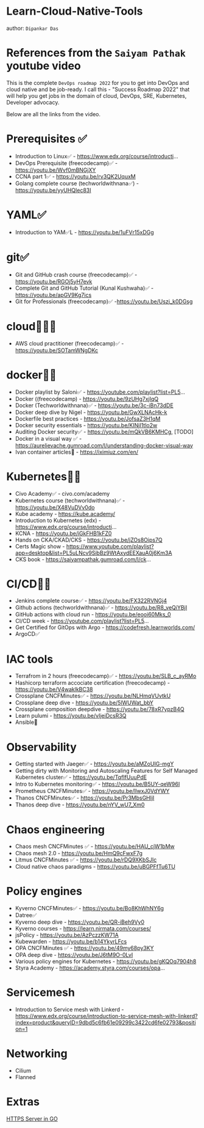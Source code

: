 # Learn-Cloud-Native-Tools

author: `Dipankar Das`

# References from the `Saiyam Pathak` youtube video

This is the complete `DevOps roadmap 2022` for you to get into DevOps and cloud native and be job-ready. I call this - "Success Roadmap 2022" that will help you get jobs in the domain of cloud, DevOps, SRE, Kubernetes, Developer advocacy. 

Below are all the links from the video. 

# Prerequisites ✅
* Introduction to Linux✅ - https://www.edx.org/course/introducti...
* DevOps Prerequisite (freecodecamp)✅ - https://youtu.be/Wvf0mBNGjXY
* CCNA part 1✅ - https://youtu.be/rv3QK2UquxM
* Golang complete course (techworldwithnana✅) - https://youtu.be/yyUHQIec83I

# YAML✅
* Introduction to YAM✅L - https://youtu.be/1uFVr15xDGg

# git✅
* Git and GitHub crash course  (freecodecamp)✅ - https://youtu.be/RGOj5yH7evk
* Complete Git and GitHub Tutorial (Kunal Kushwaha)✅ - https://youtu.be/apGV9Kg7ics
* Git for Professionals (freecodecamp)✅  -https://youtu.be/Uszj_k0DGsg

# cloud🏃🏼‍♂️
* AWS cloud practitioner (freecodecamp)✅ - https://youtu.be/SOTamWNgDKc

# docker👍🏼
* Docker playlist by Saloni✅ - https://youtube.com/playlist?list=PL5...
* Docker ((freecodecamp)  - https://youtu.be/9zUHg7xjIqQ
* Docker (Techworldwithnana)✅ - https://youtu.be/3c-iBn73dDE
* Docker deep dive by Nigel - https://youtu.be/GwXLNAcHk-k
* Dockerfile best practices - https://youtu.be/JofsaZ3H1qM
* Docker security essentials - https://youtu.be/KINjI1tlo2w
* Auditing Docker security✅ - https://youtu.be/mQkVB6KMHCg, [TODO]
* Docker in a visual way ✅ - https://aurelievache.gumroad.com/l/understanding-docker-visual-way
* Ivan container articles📝  - https://iximiuz.com/en/

# Kubernetes👍🏼
* Civo Academy✅ - civo.com/academy
* Kubernetes course (techworldwithnana)✅ - https://youtu.be/X48VuDVv0do
* Kube academy - https://kube.academy/
* Introduction to Kubernetes (edx) - https://www.edx.org/course/introducti...
* KCNA - https://youtu.be/iGkFHB1kFZ0
* Hands on CKA/CKAD/CKS - https://youtu.be/jZOs8Oips7Q
* Certs Magic show - https://www.youtube.com/playlist?app=desktop&list=PL5uLNcv9SibBz9WtAxydEEXauA0j6Km3A
* CKS book - https://saiyampathak.gumroad.com/l/ck...

# CI/CD👍🏼
* Jenkins complete course✅ - https://youtu.be/FX322RVNGj4
* Github actions (techworldwithnana)✅ - https://youtu.be/R8_veQiYBjI
* GitHub actions with cloud run - https://youtu.be/eooi60Mks_0
* CI/CD week - https://youtube.com/playlist?list=PL5...
* Get Certified for GitOps with Argo - https://codefresh.learnworlds.com/
* ArgoCD✅

# IAC tools
* Terrafrom in 2 hours (freecodecamp)✅ - https://youtu.be/SLB_c_ayRMo
* Hashicorp terraform accociate certification (freecodecamp) - https://youtu.be/V4waklkBC38
* Crossplane CNCFMinutes✅ - https://youtu.be/NLHmqVUvtkU
* Crossplane deep dive - https://youtu.be/5lWUWat_bbY
* Crossplane composition deepdive - https://youtu.be/78xR7ypzB4Q
* Learn pulumi - https://youtu.be/vIjeiDcsR3Q
* Ansible📝

# Observability
* Getting started with Jaeger✅ - https://youtu.be/aMZoUIG-mgY
* Getting dirty with Monitoring and Autoscaling Features for Self Managed Kubernetes cluster✅ - https://youtu.be/TqfIfUuuPdE
* Intro to Kubernetes monitoring✅  - https://youtu.be/B5UY-qeW96I
* Prometheus CNCFMinutes✅  - https://youtu.be/llwxJ0VdYWY
* Thanos CNCFMinutes✅  - https://youtu.be/Pr3MbsGHljI
* Thanos deep dive - https://youtu.be/nYV_wU7_Xm0

# Chaos engineering
* Chaos mesh CNCFMinutes ✅ - https://youtu.be/HAU_cjW1bMw
* Chaos mesh 2.0 - https://youtu.be/HmQ9cFwxF7g
* Litmus CNCFMinutes ✅ - https://youtu.be/rDQ9XKbSJIc
* Cloud native chaos paradigms - https://youtu.be/uBGPFfTu6TU

# Policy engines
* Kyverno CNCFMinutes✅ - https://youtu.be/Bo8KhWhNY6g
* Datree✅
* Kyverno deep dive - https://youtu.be/QR-iBeh9Vy0
* Kyverno courses - https://learn.nirmata.com/courses/
* jsPolicy - https://youtu.be/AzPczzKW71A
* Kubewarden - https://youtu.be/b14YkyrLFcs
* OPA CNCFMinutes ✅ - https://youtu.be/49my68py3KY
* OPA deep dive - https://youtu.be/J6tM9O-0LvI
* Various policy engines for Kubernetes - https://youtu.be/gKQOq7904h8
* Styra Academy - https://academy.styra.com/courses/opa...

# Servicemesh
* Introduction to Service mesh with Linkerd  - https://www.edx.org/course/introduction-to-service-mesh-with-linkerd?index=product&queryID=9dbd5c6fb61e09299c3422cd6fe02793&position=1

# Networking
* Cilium
* Flanned

# Extras
[HTTPS Server in GO](https://riptutorial.com/go/example/3248/create-a-https-server)
